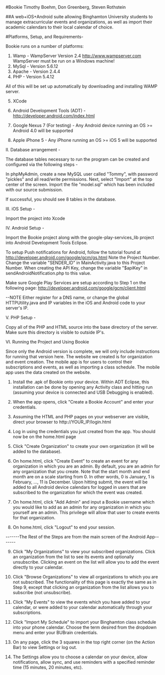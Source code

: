 #Bookie
Timothy Boehm, Don Greenberg, Steven Rothstein

##A web+iOS+Android suite allowing Binghamton University students to manage extracurricular events and organizations, as well as import their academic calendars to their local calendar of choice.

#Platforms, Setup, and Requirements- 

Bookie runs on a number of platforms:
1. Wamp -
  WampServer Version 2.4
  http://www.wampserver.com
  WampServer must be run on a Windows machine!
2. MySql -
	Version 5.6.12
3. Apache -
	Version 2.4.4
4. PHP -
	Version 5.4.12

All of this will be set up automatically by downloading and installing WAMP server.

5. XCode

6. Android Development Tools (ADT) -
	http://developer.android.com/index.html

7. Google Nexus 7 (For testing) -
	Any Android device running an OS >= Android 4.0 will be supported

8. Apple iPhone 5 -
	Any iPhone running an OS >= iOS 5 will be supported

II. Database arrangement -

The database tables necessary to run the program can be created and configured via the following steps -

In phpMyAdmin, create a new MySQL user called "Tommy", with password "pickles" and all read/write permissions.
Next, select "Import" at the top center of the screen. Import the file "model.sql" which has been included with
our source submission.

If successful, you should see 8 tables in the database.

III. iOS Setup -

Import the project into Xcode

IV. Android Setup -

Import the Bookie project along with the google-play-services_lib project into Android Development Tools Eclipse.

To setup Push notifications for Android, follow the tutorial found at http://developer.android.com/google/gcm/gs.html
Note the Project Number. Change the variable "SENDER_ID" in MainActivity.java to this Project Number.
When creating the API Key, change the variable "$apiKey" in sendAndroidNotification.php to this value.

Make sure Google Play Services are setup according to Step 1 on the following page:
http://developer.android.com/google/gcm/client.html

--NOTE Either register for a DNS name, or change the global HTTPUtility.java and IP variables in the iOS and Android code to your server's IP.


V. PHP Setup -

Copy all of the PHP and HTML source into the base directory of the server. Make sure this directory is visible to outside IP's.


VI. Running the Project and Using Bookie

Since only the Android version is complete, we will only include instructions for running that version here.
The website we created is for organization and event creation. The mobile app is for users to control their subscriptions
and events, as well as importing a class schedule. The mobile app uses the data created on the website.

1. Install the .apk of Bookie onto your device. Within ADT Eclipse, this installation can be done by opening any Activity class
and hitting run (assuming your device is connected and USB Debugging is enabled).

2. When the app opens, click "Create a Bookie Account" and enter your credentials.

3. Assuming the HTML and PHP pages on your webserver are visible, direct your browser to http://YOUR_IP/login.html

4. Log in using the credentials you just created from the app. You should now be on the home.html page

5. Click "Create Organization" to create your own organization (it will be added to the database).

6. On home.html, click "Create Event" to create an event for any organization in which you are an admin.
By default, you are an admin for any organization that you create. Note that the start month and end month
are on a scale starting from 0. In other words, 0 is January, 1 is February, ..., 11 is December.
Upon hitting submit, the event will be added to all Android device calendars for logged in users that are
subscribed to the organization for which the event was created.

7. On home.html, click "Add Admin" and input a Bookie username which you would like to add as an admin for
any organization in which you yourself are an admin. This privilege will allow that user to create events
for that organization.

8. On home.html, click "Logout" to end your session.

-------The Rest of the Steps are from the main screen of the Android App-------

9. Click "My Organizations" to view your subscribed organizations.
Click an organization from the list to see its events and optionally unsubscribe.
Clicking an event on the list will allow you to add the event directly to your calendar.

10. Click "Browse Organizations" to view all organizations to which you are not
subscribed. The functionality of this page is exactly the same as in Step 9, except that
clicking an organization from the list allows you to subscribe (not unsubscribe).

11. Click "My Events" to view the events which you have added to your calendar, or were
added to your calendar automatically through your subscriptions.

12. Click "Import My Schedule" to import your Binghamton class schedule into your phone calendar.
Choose the term desired from the dropdown menu and enter your BUBrain credentials.

13. On any page, click the 3 squares in the top right corner (on the Action Bar) to view Settings
or log out.

14. The Settings allow you to choose a calendar on your device, allow notifications, allow sync,
and use reminders with a specified reminder time (15 minutes, 20 minutes, etc).
